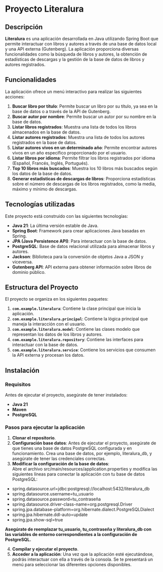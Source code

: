 # Proyecto Literalura

## Descripción

**Literalura** es una aplicación desarrollada en Java utilizando Spring Boot que permite interactuar con libros y autores a través de una base de datos local y una API externa (Gutenberg). La aplicación proporciona diversas funcionalidades como la búsqueda de libros y autores, la obtención de estadísticas de descargas y la gestión de la base de datos de libros y autores registrados.

## Funcionalidades

La aplicación ofrece un menú interactivo para realizar las siguientes acciones:

1. **Buscar libro por título**: Permite buscar un libro por su título, ya sea en la base de datos o a través de la API de Gutenberg.
2. **Buscar autor por nombre**: Permite buscar un autor por su nombre en la base de datos.
3. **Listar libros registrados**: Muestra una lista de todos los libros almacenados en la base de datos.
4. **Listar autores registrados**: Muestra una lista de todos los autores registrados en la base de datos.
5. **Listar autores vivos en un determinado año**: Permite encontrar autores vivos en un año específico proporcionado por el usuario.
6. **Listar libros por idioma**: Permite filtrar los libros registrados por idioma (Español, Francés, Inglés, Portugués).
7. **Top 10 libros más buscados**: Muestra los 10 libros más buscados según los datos de la base de datos.
8. **Generar estadísticas de descargas de libros**: Proporciona estadísticas sobre el número de descargas de los libros registrados, como la media, máximo y mínimo de descargas.

## Tecnologías utilizadas

Este proyecto está construido con las siguientes tecnologías:

- **Java 21**: La última versión estable de Java.
- **Spring Boot**: Framework para crear aplicaciones Java basadas en Spring.
- **JPA (Java Persistence API)**: Para interactuar con la base de datos.
- **PostgreSQL**: Base de datos relacional utilizada para almacenar libros y autores.
- **Jackson**: Biblioteca para la conversión de objetos Java a JSON y viceversa.
- **Gutenberg API**: API externa para obtener información sobre libros de dominio público.

## Estructura del Proyecto

El proyecto se organiza en los siguientes paquetes:

1. **`com.example.literalura`**: Contiene la clase principal que inicia la aplicación.
2. **`com.example.literalura.principal`**: Contiene la lógica principal que maneja la interacción con el usuario.
3. **`com.example.literalura.model`**: Contiene las clases modelo que representan los datos de los libros y autores.
4. **`com.example.literalura.repository`**: Contiene las interfaces para interactuar con la base de datos.
5. **`com.example.literalura.service`**: Contiene los servicios que consumen la API externa y procesan los datos.

## Instalación

### Requisitos

Antes de ejecutar el proyecto, asegúrate de tener instalados:

- **Java 21**
- **Maven**
- **PostgreSQL**

### Pasos para ejecutar la aplicación

1. **Clonar el repositorio**.
2. **Configuración base datos**:
Antes de ejecutar el proyecto, asegúrate de que tienes una base de datos PostgreSQL configurada y en funcionamiento. Crea una base de datos, por ejemplo,       literalura_db, y asegúrate de tener las credenciales correctas.
3. **Modificar la configuración de la base de datos**:   
Abre el archivo src/main/resources/application.properties y modifica las siguientes líneas para conectar la aplicación con tu base de datos PostgreSQL:
  - spring.datasource.url=jdbc:postgresql://localhost:5432/literalura_db
  - spring.datasource.username=tu_usuario
  - spring.datasource.password=tu_contraseña
  - spring.datasource.driver-class-name=org.postgresql.Driver
  - spring.jpa.database-platform=org.hibernate.dialect.PostgreSQLDialect
  - spring.jpa.hibernate.ddl-auto=update
  - spring.jpa.show-sql=true
    
**Asegúrate de reemplazar tu_usuario, tu_contraseña y literalura_db con las variables de entorno correspondientes a la configuración de PostgreSQL.**

4. **Compilar y ejecutar el proyecto**.
5. **Acceder a la aplicación**:
Una vez que la aplicación esté ejecutándose, podrás interactuar con ella a través de la consola. Se te presentará un menú para seleccionar las diferentes opciones disponibles.
